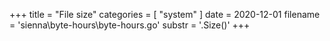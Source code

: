 +++
title = "File size"
categories = [ "system" ]
date = 2020-12-01
filename = 'sienna\byte-hours\byte-hours.go'
substr = '.Size()'
+++
